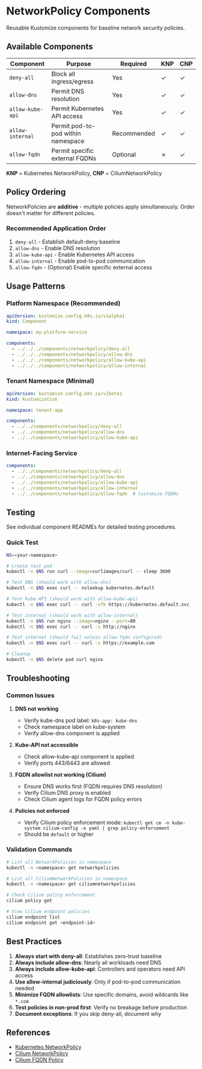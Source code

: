 # NetworkPolicy Components

Reusable Kustomize components for baseline network security policies.

## Available Components

| Component | Purpose | Required | KNP | CNP |
|-----------|---------|----------|-----|-----|
| `deny-all` | Block all ingress/egress | Yes | ✓ | ✓ |
| `allow-dns` | Permit DNS resolution | Yes | ✓ | ✓ |
| `allow-kube-api` | Permit Kubernetes API access | Yes | ✓ | ✓ |
| `allow-internal` | Permit pod-to-pod within namespace | Recommended | ✓ | ✓ |
| `allow-fqdn` | Permit specific external FQDNs | Optional | ✗ | ✓ |

**KNP** = Kubernetes NetworkPolicy, **CNP** = CiliumNetworkPolicy

## Policy Ordering

NetworkPolicies are **additive** - multiple policies apply simultaneously. Order doesn't matter for different policies.

### Recommended Application Order

1. `deny-all` - Establish default-deny baseline
2. `allow-dns` - Enable DNS resolution
3. `allow-kube-api` - Enable Kubernetes API access
4. `allow-internal` - Enable pod-to-pod communication
5. `allow-fqdn` - (Optional) Enable specific external access

## Usage Patterns

### Platform Namespace (Recommended)

```yaml
apiVersion: kustomize.config.k8s.io/v1alpha1
kind: Component

namespace: my-platform-service

components:
  - ../../../components/networkpolicy/deny-all
  - ../../../components/networkpolicy/allow-dns
  - ../../../components/networkpolicy/allow-kube-api
  - ../../../components/networkpolicy/allow-internal
```

### Tenant Namespace (Minimal)

```yaml
apiVersion: kustomize.config.k8s.io/v1beta1
kind: Kustomization

namespace: tenant-app

components:
  - ../../components/networkpolicy/deny-all
  - ../../components/networkpolicy/allow-dns
  - ../../components/networkpolicy/allow-kube-api
```

### Internet-Facing Service

```yaml
components:
  - ../../components/networkpolicy/deny-all
  - ../../components/networkpolicy/allow-dns
  - ../../components/networkpolicy/allow-kube-api
  - ../../components/networkpolicy/allow-internal
  - ../../components/networkpolicy/allow-fqdn  # Customize FQDNs
```

## Testing

See individual component READMEs for detailed testing procedures.

### Quick Test

```bash
NS=<your-namespace>

# Create test pod
kubectl -n $NS run curl --image=curlimages/curl -- sleep 3600

# Test DNS (should work with allow-dns)
kubectl -n $NS exec curl -- nslookup kubernetes.default

# Test kube-API (should work with allow-kube-api)
kubectl -n $NS exec curl -- curl -sfk https://kubernetes.default.svc

# Test internal (should work with allow-internal)
kubectl -n $NS run nginx --image=nginx --port=80
kubectl -n $NS exec curl -- curl -s http://nginx

# Test internet (should fail unless allow-fqdn configured)
kubectl -n $NS exec curl -- curl -s https://example.com

# Cleanup
kubectl -n $NS delete pod curl nginx
```

## Troubleshooting

### Common Issues

1. **DNS not working**
   - Verify kube-dns pod label: `k8s-app: kube-dns`
   - Check namespace label on kube-system
   - Verify allow-dns component is applied

2. **Kube-API not accessible**
   - Check allow-kube-api component is applied
   - Verify ports 443/6443 are allowed

3. **FQDN allowlist not working (Cilium)**
   - Ensure DNS works first (FQDN requires DNS resolution)
   - Verify Cilium DNS proxy is enabled
   - Check Cilium agent logs for FQDN policy errors

4. **Policies not enforced**
   - Verify Cilium policy enforcement mode: `kubectl get cm -n kube-system cilium-config -o yaml | grep policy-enforcement`
   - Should be `default` or higher

### Validation Commands

```bash
# List all NetworkPolicies in namespace
kubectl -n <namespace> get networkpolicies

# List all CiliumNetworkPolicies in namespace
kubectl -n <namespace> get ciliumnetworkpolicies

# Check Cilium policy enforcement
cilium policy get

# View Cilium endpoint policies
cilium endpoint list
cilium endpoint get <endpoint-id>
```

## Best Practices

1. **Always start with deny-all**: Establishes zero-trust baseline
2. **Always include allow-dns**: Nearly all workloads need DNS
3. **Always include allow-kube-api**: Controllers and operators need API access
4. **Use allow-internal judiciously**: Only if pod-to-pod communication needed
5. **Minimize FQDN allowlists**: Use specific domains, avoid wildcards like `*.com`
6. **Test policies in non-prod first**: Verify no breakage before production
7. **Document exceptions**: If you skip deny-all, document why

## References

- [Kubernetes NetworkPolicy](https://kubernetes.io/docs/concepts/services-networking/network-policies/)
- [Cilium NetworkPolicy](https://docs.cilium.io/en/stable/security/policy/)
- [Cilium FQDN Policy](https://docs.cilium.io/en/stable/security/policy/language/#dns-based)
